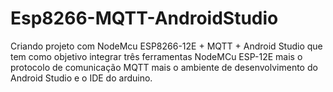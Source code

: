# Esp8266-MQTT-AndroidStudio
Criando projeto com NodeMcu ESP8266-12E + MQTT + Android Studio que tem como objetivo integrar três ferramentas NodeMCu ESP-12E mais o protocolo de comunicação MQTT mais o ambiente de desenvolvimento do Android Studio e o IDE do arduino.
